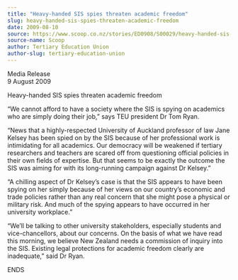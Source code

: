 ```yaml
---
title: "Heavy-handed SIS spies threaten academic freedom"
slug: heavy-handed-sis-spies-threaten-academic-freedom
date: 2009-08-10
source: https://www.scoop.co.nz/stories/ED0908/S00029/heavy-handed-sis-spies-threaten-academic-freedom.htm
source-name: Scoop
author: Tertiary Education Union
author-slug: tertiary-education-union
---
```


<p>Media Release<br>9 August 2009</p>

<p>Heavy-handed SIS spies
threaten academic freedom</p>

<p>“We cannot afford to have a
society where the SIS is spying on academics who are simply
doing their job,” says TEU president Dr Tom Ryan.<p>

<p>“News that a highly-respected University of Auckland
professor of law Jane Kelsey has been spied on by the SIS
because of her professional work is intimidating for all
academics. Our democracy will be weakened if tertiary
researchers and teachers are scared off from questioning
official policies in their own fields of expertise. But that
seems to be exactly the outcome the SIS was aiming for with
its long-running campaign against Dr Kelsey.”</p>

<p>“A
chilling aspect of Dr Kelsey’s case is that the SIS
appears to have been spying on her simply because of her
views on our country’s economic and trade policies rather
than any real concern that she might pose a physical or
military risk. And much of the spying appears to have
occurred in her university workplace.”<p>

<p>“We’ll be
talking to other university stakeholders, especially
students and vice-chancellors, about our concerns. On the
basis of what we have read this morning, we believe New
Zealand needs a commission of inquiry into the SIS. Existing
legal protections for academic freedom clearly are
inadequate,” said Dr
Ryan.</p>

<p>ENDS<p>

<p></p>